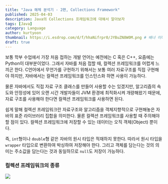 ```yaml
---
title: "Java 해체 분석기 - 2편, Collections Framework"
published: 2025-04-03
description: Java의 Collections 프레임워크에 대해서 알아보자
tags: [Java]
category: Language
author: kurtyoon
thumbnail: https://i.esdrop.com/d/f/hhaNifrpr0/JYBuZN8W0M.png # 배너 이미지
draft: true
---
```


보통 학부 수업에서 가장 처음 접하는 개발 언어는 예전에는 C 혹은 C++, 요즘에는 Python이 대부분이었다. 그래서 자바를 처음 접할 때, 컬렉션 프레임워크를 어렵게 느끼곤 한다. C언어에서 무언가를 구현하기 위해서는 보통 여러 자료구조를 직접 구현해야 하지만, 자바에서는 컬렉션 프레임워크를 인스턴스화 하면 사용이 가능하다.

물론 자바에서도 직접 자료 구조 클래스를 만들어 사용할 수는 있겠지만, 알고리즘의 속도와 안정성에 있어 오랜 시간 개발자들이 JVM 환경에 최적화시켜 개량해왔기 때문에, 자료 구조를 사용해야 한다면 컬렉션 프레임워크를 사용하면 된다.

쉽게 말해 컬렉션 프레임워크란 자료구조와 알고리즘을 객체지향적으로 구현해놓은 자바의 표준 라이브러리 집합을 의미한다. 물론 컬렉션 프레임워크를 사용할 때 주의해야 할 점이 있다. 컬렉션 프레임워크에 저장할 수 있는 데이터는 오직 객체(Object) 뿐이다.

즉, `int`형이나 `double`형 같은 자바의 원시 타입은 적재하지 못한다. 따라서 원시 타입을 `wrapper` 타입으로 변환하여 박싱하여 저장해야 한다. 그리고 객체를 담는다는 것의 의미는 주소값을 담는다는 것과 동일하므로 `null`도 저장이 가능하다.

### 컬렉션 프레임워크의 종류

![](https://miro.medium.com/v2/resize:fit:720/format:webp/1*2hgLstie4gxpXUUzgAkGgg.png)
